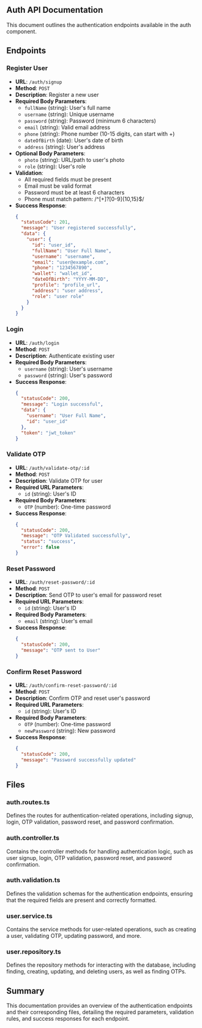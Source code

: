 ## Auth API Documentation

This document outlines the authentication endpoints available in the auth component.

## Endpoints

### Register User

- **URL**: `/auth/signup`
- **Method**: `POST`
- **Description**: Register a new user
- **Required Body Parameters**:
  - `fullName` (string): User's full name
  - `username` (string): Unique username
  - `password` (string): Password (minimum 6 characters)
  - `email` (string): Valid email address
  - `phone` (string): Phone number (10-15 digits, can start with +)
  - `dateOfBirth` (date): User's date of birth
  - `address` (string): User's address
- **Optional Body Parameters**:
  - `photo` (string): URL/path to user's photo
  - `role` (string): User's role
- **Validation**:
  - All required fields must be present
  - Email must be valid format
  - Password must be at least 6 characters
  - Phone must match pattern: /^[+]?[0-9]{10,15}$/
- **Success Response**:
  ```json
  {
    "statusCode": 201,
    "message": "User registered successfully",
    "data": {
      "user": {
        "id": "user_id",
        "fullName": "User Full Name",
        "username": "username",
        "email": "user@example.com",
        "phone": "1234567890",
        "wallet": "wallet_id",
        "dateOfBirth": "YYYY-MM-DD",
        "profile": "profile_url",
        "address": "user address",
        "role": "user role"
      }
    }
  }
  ```

### Login

- **URL**: `/auth/login`
- **Method**: `POST`
- **Description**: Authenticate existing user
- **Required Body Parameters**:
  - `username` (string): User's username
  - `password` (string): User's password
- **Success Response**:
  ```json
  {
    "statusCode": 200,
    "message": "Login successful",
    "data": {
      "username": "User Full Name",
      "id": "user_id"
    },
    "token": "jwt_token"
  }
  ```

### Validate OTP

- **URL**: `/auth/validate-otp/:id`
- **Method**: `POST`
- **Description**: Validate OTP for user
- **Required URL Parameters**:
  - `id` (string): User's ID
- **Required Body Parameters**:
  - `OTP` (number): One-time password
- **Success Response**:
  ```json
  {
    "statusCode": 200,
    "message": "OTP Validated successfully",
    "status": "success",
    "error": false
  }
  ```

### Reset Password

- **URL**: `/auth/reset-password/:id`
- **Method**: `POST`
- **Description**: Send OTP to user's email for password reset
- **Required URL Parameters**:
  - `id` (string): User's ID
- **Required Body Parameters**:
  - `email` (string): User's email
- **Success Response**:
  ```json
  {
    "statusCode": 200,
    "message": "OTP sent to User"
  }
  ```

### Confirm Reset Password

- **URL**: `/auth/confirm-reset-password/:id`
- **Method**: `POST`
- **Description**: Confirm OTP and reset user's password
- **Required URL Parameters**:
  - `id` (string): User's ID
- **Required Body Parameters**:
  - `OTP` (number): One-time password
  - `newPassword` (string): New password
- **Success Response**:
  ```json
  {
    "statusCode": 200,
    "message": "Password successfully updated"
  }
  ```

## Files

### auth.routes.ts

Defines the routes for authentication-related operations, including signup, login, OTP validation, password reset, and password confirmation.

### auth.controller.ts

Contains the controller methods for handling authentication logic, such as user signup, login, OTP validation, password reset, and password confirmation.

### auth.validation.ts

Defines the validation schemas for the authentication endpoints, ensuring that the required fields are present and correctly formatted.

### user.service.ts

Contains the service methods for user-related operations, such as creating a user, validating OTP, updating password, and more.

### user.repository.ts

Defines the repository methods for interacting with the database, including finding, creating, updating, and deleting users, as well as finding OTPs.

## Summary

This documentation provides an overview of the authentication endpoints and their corresponding files, detailing the required parameters, validation rules, and success responses for each endpoint.
